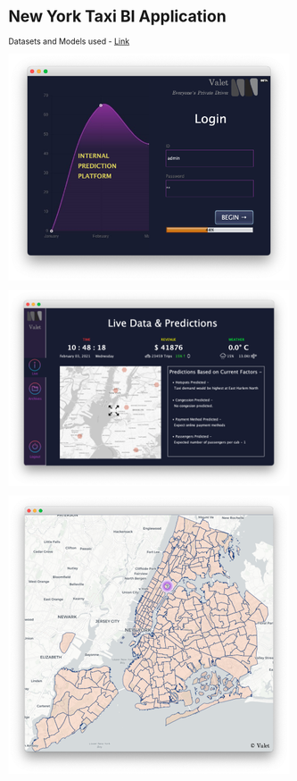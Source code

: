 # New York Taxi BI Application

Datasets and Models used - [Link](https://drive.google.com/drive/folders/1WVbs4dJzJnmUTAsNwdhxzTawvWw5VMCn?usp=sharing)

![LOGIN SCREEN](/Screenshots/login.png)

![HOME SCREEN](/Screenshots/home.png) 

![MAP SCREEN](/Screenshots/map.png) 
